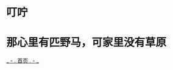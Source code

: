叮咛
==============================================================================

# 那心里有匹野马，可家里没有草原


[_ - . 首页 . - _](https://panblog.netlify.app/)
